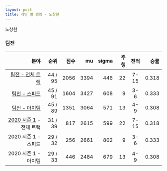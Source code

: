```yaml
---
layout: post
title: 개인 별 랭킹 - 노창현
---
```


노창현


### 팀전

| 분야 | 순위 | 점수 | mu | sigma | 주행 | 전적 | 승률 |
|---:|---:|---:|---:|---:|---:|:---:|---:|
| [팀전 - 전체 트랙](../team-full) | 44 / 95 | 2056 | 3394 | 446 | 22 | 7-15 | 0.318 |
| [팀전 - 스피드](../team-speed) | 45 / 91 | 1604 | 3427 | 608 | 9 | 3-6 | 0.333 |
| [팀전 - 아이템](../team-item) | 45 / 89 | 1351 | 3064 | 571 | 13 | 4-9 | 0.308 |
| [2020 시즌 1](../teams-t2020_1) - 전체 트랙 | 31 / 39 | 817 | 2615 | 599 | 22 | 7-15 | 0.318 |
| 2020 시즌 1 - 스피드 | 29 / 32 | 256 | 2661 | 802 | 9 | 3-6 | 0.333 |
| 2020 시즌 1 - 아이템 | 29 / 33 | 446 | 2484 | 679 | 13 | 4-9 | 0.308 |
